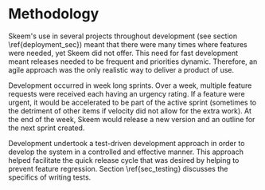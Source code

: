 # Methodology

Skeem's use in several projects throughout development (see section \ref{deployment_sec}) meant that there were many times where features were needed, yet Skeem did not offer. This need for fast development meant releases needed to be frequent and priorities dynamic. Therefore, an agile approach was the only realistic way to deliver a product of use.

Development occurred in week long sprints. Over a week, multiple feature requests were received each having an urgency rating. If a feature were urgent, it would be accelerated to be part of the active sprint (sometimes to the detriment of other items if velocity did not allow for the extra work). At the end of the week, Skeem would release a new version and an outline for the next sprint created.

Development undertook a test-driven development approach in order to develop the system in a controlled and effective manner. This approach helped facilitate the quick release cycle that was desired by helping to prevent feature regression. Section \ref{sec_testing} discusses the specifics of writing tests.
